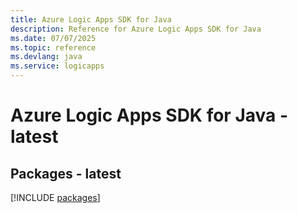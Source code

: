 ```yaml
---
title: Azure Logic Apps SDK for Java
description: Reference for Azure Logic Apps SDK for Java
ms.date: 07/07/2025
ms.topic: reference
ms.devlang: java
ms.service: logicapps
---
```

# Azure Logic Apps SDK for Java - latest
## Packages - latest
[!INCLUDE [packages](logic-apps-index.md)]